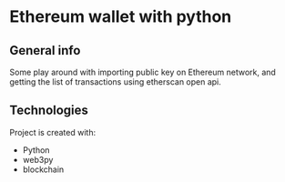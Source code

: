 # Ethereum wallet with python
## General info
Some play around with importing public key on Ethereum network, and getting the list of transactions using 
etherscan open api.
																	   
## Technologies
Project is created with:
* Python
* web3py
* blockchain

